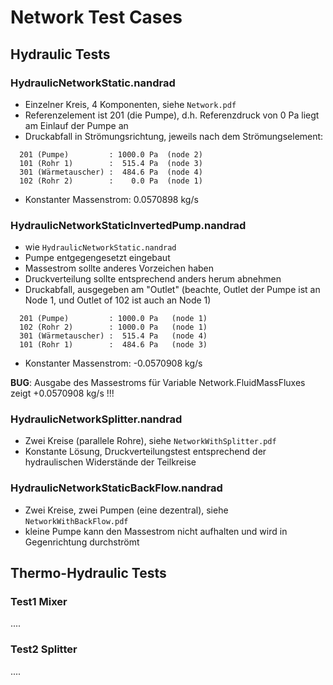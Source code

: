 # Network Test Cases



## Hydraulic Tests

### HydraulicNetworkStatic.nandrad

- Einzelner Kreis, 4 Komponenten, siehe `Network.pdf`
- Referenzelement ist 201 (die Pumpe), d.h. Referenzdruck von 0 Pa
  liegt am Einlauf der Pumpe an
- Druckabfall in Strömungsrichtung, jeweils nach dem Strömungselement:

```
  201 (Pumpe)         : 1000.0 Pa  (node 2)
  101 (Rohr 1)        :  515.4 Pa  (node 3)
  301 (Wärmetauscher) :  484.6 Pa  (node 4)
  102 (Rohr 2)        :    0.0 Pa  (node 1)
```
- Konstanter Massenstrom:  0.0570898 kg/s


### HydraulicNetworkStaticInvertedPump.nandrad

- wie `HydraulicNetworkStatic.nandrad`
- Pumpe entgegengesetzt eingebaut
- Massestrom sollte anderes Vorzeichen haben
- Druckverteilung sollte entsprechend anders herum abnehmen
- Druckabfall, ausgegeben am "Outlet" (beachte, Outlet der Pumpe ist an 
  Node 1, und Outlet of 102 ist auch an Node 1)

```
  201 (Pumpe)         : 1000.0 Pa   (node 1)
  102 (Rohr 2)        : 1000.0 Pa   (node 1)
  301 (Wärmetauscher) :  515.4 Pa   (node 4)
  101 (Rohr 1)        :  484.6 Pa   (node 3)
```
- Konstanter Massenstrom:  -0.0570908 kg/s

**BUG**: Ausgabe des Massestroms für Variable Network.FluidMassFluxes zeigt +0.0570908 kg/s !!!


### HydraulicNetworkSplitter.nandrad

- Zwei Kreise (parallele Rohre), siehe `NetworkWithSplitter.pdf`
- Konstante Lösung, Druckverteilungstest entsprechend der 
  hydraulischen Widerstände der Teilkreise
  
### HydraulicNetworkStaticBackFlow.nandrad

- Zwei Kreise, zwei Pumpen (eine dezentral), siehe `NetworkWithBackFlow.pdf`
- kleine Pumpe kann den Massestrom nicht aufhalten und wird in Gegenrichtung
  durchströmt
  




## Thermo-Hydraulic Tests


### Test1 Mixer

....

### Test2 Splitter

....











